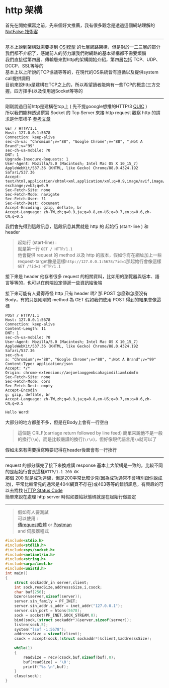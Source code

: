 # http 架構
首先在開始撰寫之前，先來個好文推薦，我有很多觀念是透過這個網站理解的
[NotFalse 技術客](https://notfalse.net/http-series)

---
基本上說到架構就需要提到 [OSI模型](https://zh.wikipedia.org/wiki/OSI%E6%A8%A1%E5%9E%8B) 
的七層網路架構，但是對於一二三層的部分我們都不介紹了，感謝前人的努力讓我們對網路的基本架構都不需要煩惱</br>
我們直接從第四層、傳輸層來對http的架構開始介紹，第四層包括 TCP、UDP、DCCP、SSL等等的 </br>
基本上以上所說的TCP協議等等的，在現代的OS系統皆有遵循以及提供system call提供調用</br>
目前來說http是建構在TCP之上的，所以希望讀者能夠有一些TCP的概念(三方交握，四方揮手)以及使用過Socket等等的

---
剛剛說過目前http是建構在tcp上
( 先不提gooogle想推的HTTP/3 [QUIC](https://zh.wikipedia.org/wiki/QUIC) )</br>
所以我們能夠透過撰寫 Socket 的 Tcp Server 來接 http request 觀察 http 的請求是什麼樣子 [參考文章](https://notfalse.net/39/http-message-format)
```
GET / HTTP/1.1
Host: 127.0.0.1:5678
Connection: keep-alive
sec-ch-ua: "Chromium";v="88", "Google Chrome";v="88", ";Not A Brand";v="99"
sec-ch-ua-mobile: ?0
DNT: 1
Upgrade-Insecure-Requests: 1
User-Agent: Mozilla/5.0 (Macintosh; Intel Mac OS X 10_15_7) AppleWebKit/537.36 (KHTML, like Gecko) Chrome/88.0.4324.192 Safari/537.36
Accept: text/html,application/xhtml+xml,application/xml;q=0.9,image/avif,image/webp,image/apng,*/*;q=0.8,application/signed-exchange;v=b3;q=0.9
Sec-Fetch-Site: none
Sec-Fetch-Mode: navigate
Sec-Fetch-User: ?1
Sec-Fetch-Dest: document
Accept-Encoding: gzip, deflate, br
Accept-Language: zh-TW,zh;q=0.9,ja;q=0.8,en-US;q=0.7,en;q=0.6,zh-CN;q=0.5
```
我們會先得到這段訊息，這段訊息其實就是 http 的 起始行 (start-line ) 和 header </br>
> 起始行 (start-line) :</br>
> 就是第一行 `GET / HTTP/1.1`</br>
> 他會提供 request 的 method 以及 http 的版本，假如你有在網址加上一些request-target像是這樣`http://127.0.0.1:5678/?id=1`那起始行會像這樣`GET /?id=1 HTTP/1.1`</br>

接下來是 header 他存者很多 request 的相關資料，比如用的瀏覽器與版本、語言等等的，也可以在前端設定傳遞一些資訊給後端

接下來可能有人覺得奇怪 http 只有 header 嗎? 那 POST 怎麼辦怎麼沒有 Body，有的只是剛剛的 method 為 GET 假如我們使用 POST 得到的結果會像這樣
```
POST / HTTP/1.1
Host: 127.0.0.1:5678
Connection: keep-alive
Content-Length: 11
DNT: 1
sec-ch-ua-mobile: ?0
User-Agent: Mozilla/5.0 (Macintosh; Intel Mac OS X 10_15_7) AppleWebKit/537.36 (KHTML, like Gecko) Chrome/88.0.4324.192 Safari/537.36
sec-ch-u 
a: "Chromium";v="88", "Google Chrome";v="88", ";Not A Brand";v="99"
Content-Type: application/json
Accept: */*
Origin: chrome-extension://aejoelaoggembcahagimdiliamlcdmfm
Sec-Fetch-Site: none
Sec-Fetch-Mode: cors
Sec-Fetch-Dest: empty
Accept-Encodin 
g: gzip, deflate, br
Accept-Language: zh-TW,zh;q=0.9,ja;q=0.8,en-US;q=0.7,en;q=0.6,zh-CN;q=0.5

Hello Word! 
```
大部分的地方都差不多，但是在Body上會有一行空白</br>

> 這個是 CRLF(carriage return followed by line feed) 簡單來說他不是一般的換行(`\n`)，而是比較嚴謹的換行(`\r\n`)，但好像現代語言用`\n`就可以了</br>

假如未來有需要撰寫時要記得在header後面會有一行換行

---

request 的部分講完了接下來換成講 response 基本上大架構是一致的，比較不同的是起始行會長這樣`HTTP/1.1 200 OK`</br>
那個 200 就是成功連線，但是200平常比較少見(因為成功通常不會特別跟你說成功)，平常比較常見的通常是404(網頁不存在)或403等等的錯誤訊息，有興趣的可以去找找 [HTTP Status Code](https://zh.wikipedia.org/wiki/HTTP%E7%8A%B6%E6%80%81%E7%A0%81)</br>
簡單來說在處理 http server 時假如要給狀態碼就是在起始行做設定

---
> 假如有人要測試</br>
可以使用 : </br>
[傳request軟體](https://chrome.google.com/webstore/detail/talend-api-tester-free-ed/aejoelaoggembcahagimdiliamlcdmfm)
or [Postman](https://www.postman.com/downloads/)</br>
and 伺服器程式
``` c
#include<stdio.h>
#include<stdlib.h>
#include<sys/socket.h>
#include<netinet/in.h>
#include<string.h>
#include<arpa/inet.h>
#include<unistd.h>
int main()
{
    struct sockaddr_in server,client;
    int sock,readSize,addresssSize,i,csock;
    char buf[256];
    bzero(&server,sizeof(server));
    server.sin_family = PF_INET;
    server.sin_addr.s_addr = inet_addr("127.0.0.1");
    server.sin_port = htons(5678);
    sock = socket(PF_INET,SOCK_STREAM,0);
    bind(sock,(struct sockaddr*)&server,sizeof(server));
    listen(sock,5);
    system("lsof -i:5678");
    addresssSize = sizeof(client);
    csock = accept(sock,(struct sockaddr*)&client,&addresssSize);
    
    while(1)
    {
        readSize = recv(csock,buf,sizeof(buf),0);
        buf[readSize] = '\0';
        printf("%s \n",buf);
    }
    close(sock);
}	
```